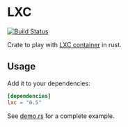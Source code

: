 # LXC

[![Build Status](https://gitlab.com/sanpi/lxc-rs/badges/master/pipeline.svg)](https://gitlab.com/sanpi/lxc-rs/commits/master)

Crate to play with [LXC container](https://linuxcontainers.org/lxc/) in rust.

## Usage

Add it to your dependencies:

```toml
[dependencies]
lxc = "0.5"
```

See [demo.rs](examples/demo.rs) for a complete example.

